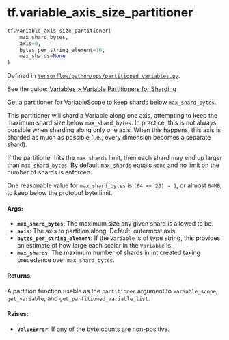 <div itemscope itemtype="http://developers.google.com/ReferenceObject">
<meta itemprop="name" content="tf.variable_axis_size_partitioner" />
</div>

# tf.variable_axis_size_partitioner

``` python
tf.variable_axis_size_partitioner(
    max_shard_bytes,
    axis=0,
    bytes_per_string_element=16,
    max_shards=None
)
```



Defined in [`tensorflow/python/ops/partitioned_variables.py`](https://www.tensorflow.org/code/tensorflow/python/ops/partitioned_variables.py).

See the guide: [Variables > Variable Partitioners for Sharding](../../../api_guides/python/state_ops.md#Variable_Partitioners_for_Sharding)

Get a partitioner for VariableScope to keep shards below `max_shard_bytes`.

This partitioner will shard a Variable along one axis, attempting to keep
the maximum shard size below `max_shard_bytes`.  In practice, this is not
always possible when sharding along only one axis.  When this happens,
this axis is sharded as much as possible (i.e., every dimension becomes
a separate shard).

If the partitioner hits the `max_shards` limit, then each shard may end up
larger than `max_shard_bytes`. By default `max_shards` equals `None` and no
limit on the number of shards is enforced.

One reasonable value for `max_shard_bytes` is `(64 << 20) - 1`, or almost
`64MB`, to keep below the protobuf byte limit.

#### Args:

* <b>`max_shard_bytes`</b>: The maximum size any given shard is allowed to be.
* <b>`axis`</b>: The axis to partition along.  Default: outermost axis.
* <b>`bytes_per_string_element`</b>: If the `Variable` is of type string, this provides
    an estimate of how large each scalar in the `Variable` is.
* <b>`max_shards`</b>: The maximum number of shards in int created taking precedence
    over `max_shard_bytes`.


#### Returns:

A partition function usable as the `partitioner` argument to
`variable_scope`, `get_variable`, and `get_partitioned_variable_list`.


#### Raises:

* <b>`ValueError`</b>: If any of the byte counts are non-positive.